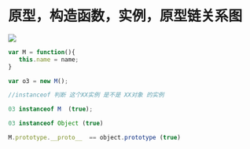 # 原型，构造函数，实例，原型链关系图

![](http://ouyzoz9zy.bkt.clouddn.com/17-11-10/92053377.jpg)


``` javascript
var M = function(){
   this.name = name;
}

var o3 = new M();

//instanceof 判断 这个XX实例 是不是 XX对象 的实例

03 instanceof M  (true);

03 instanceof Object (true)

M.prototype.__proto__  == object.prototype (true)

```